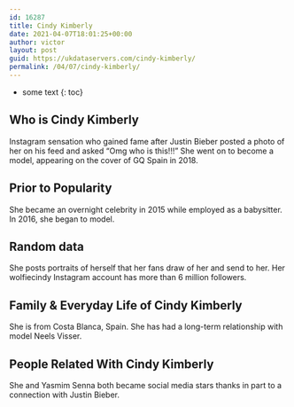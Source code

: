 ```yaml
---
id: 16287
title: Cindy Kimberly
date: 2021-04-07T18:01:25+00:00
author: victor
layout: post
guid: https://ukdataservers.com/cindy-kimberly/
permalink: /04/07/cindy-kimberly/
---
```


* some text
{: toc}


## Who is Cindy Kimberly



Instagram sensation who gained fame after Justin Bieber posted a photo of her on his feed and asked &#8220;Omg who is this!!!&#8221; She went on to become a model, appearing on the cover of GQ Spain in 2018.

                
                
                
## Prior to Popularity



She became an overnight celebrity in 2015 while employed as a babysitter. In 2016, she began to model.

                
                
                
## Random data



She posts portraits of herself that her fans draw of her and send to her. Her wolfiecindy Instagram account has more than 6 million followers.

                
                
                
## Family & Everyday Life of Cindy Kimberly



She is from Costa Blanca, Spain. She has had a long-term relationship with model Neels Visser. 

                
                
                
## People Related With Cindy Kimberly



She and Yasmim Senna both became social media stars thanks in part to a connection with Justin Bieber.

                
              
            
          
          
          